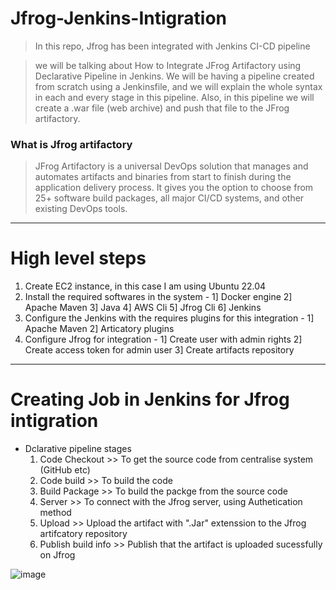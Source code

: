 # Jfrog-Jenkins-Intigration

> In this repo, Jfrog has been integrated with Jenkins CI-CD pipeline

> we will be talking about How to Integrate JFrog Artifactory using Declarative Pipeline in Jenkins. 
> We will be having a pipeline created from scratch using a Jenkinsfile, and we will explain the whole syntax in each and every stage in this pipeline. 
> Also, in this pipeline we will create a .war file (web archive) and push that file to the JFrog artifactory.

### What is Jfrog artifactory
> JFrog Artifactory is a universal DevOps solution that manages and automates artifacts and binaries from start to finish during the application delivery process. 
> It gives you the option to choose from 25+ software build packages, all major CI/CD systems, and other existing DevOps tools.

__________________________________________________________________________________________________________________________________________________________________________________________

# High level steps 

1. Create EC2 instance, in this case I am using Ubuntu 22.04
2. Install the required softwares in the system - 1] Docker engine 2] Apache Maven 3] Java 4] AWS Cli 5] Jfrog Cli 6] Jenkins
3. Configure the Jenkins with the requires plugins for this integration - 1] Apache Maven 2] Articatory plugins
4. Configure Jfrog for integration - 1] Create user with admin rights 2] Create access token for admin user 3] Create artifacts repository 

__________________________________________________________________________________________________________________________________________

# Creating Job in Jenkins for Jfrog intigration 

- Dclarative pipeline stages
  1. Code Checkout >> To get the source code from centralise system (GitHub etc)
  2. Code build >> To build the code
  3. Build Package >> To build the packge from the source code
  4. Server >> To connect with the Jfrog server, using Authetication method
  5. Upload >> Upload the artifact with ".Jar" extenssion to the Jfrog artifcatory repository
  6. Publish build info >> Publish that the artifact is uploaded sucessfully on Jfrog

![image](https://github.com/anand40090/Jfrog-Jenkins-Intigration/assets/32446706/6fa54676-5281-496f-8827-1719324566c7)

